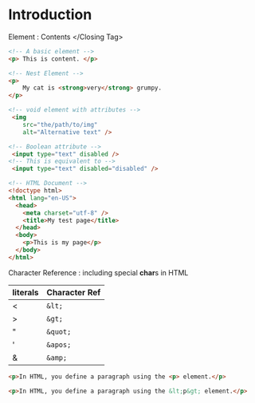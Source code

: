 # Introduction
Element
    : <Opening Tag> Contents </Closing Tag>

```html
<!-- A basic element -->
<p> This is content. </p>

<!-- Nest Element -->
<p>
    My cat is <strong>very</strong> grumpy.
</p>

<!-- void element with attributes -->
 <img
    src="the/path/to/img"
    alt="Alternative text" />

<!-- Boolean attribute -->
 <input type="text" disabled />
<!-- This is equivalent to -->
 <input type="text" disabled="disabled" />
```

```html
<!-- HTML Document -->
<!doctype html>
<html lang="en-US">
  <head>
    <meta charset="utf-8" />
    <title>My test page</title>
  </head>
  <body>
    <p>This is my page</p>
  </body>
</html>
```

Character Reference
    : including special **char**s in HTML

| literals | Character Ref |
| --- | --- |
| < | `&lt;` |
| > | `&gt;` |
| " | `&quot;` |
| ' | `&apos;` |
| & | `&amp;` |

```html
<p>In HTML, you define a paragraph using the <p> element.</p>

<p>In HTML, you define a paragraph using the &lt;p&gt; element.</p>
```
